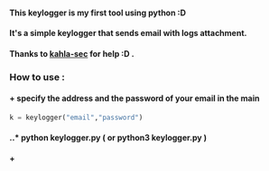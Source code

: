#### This keylogger is my first tool using python :D
#### It's a simple keylogger that sends email with logs attachment.
#### Thanks to [kahla-sec](https://github.com/kahla-sec) for help :D .
### How to use : 
#### + specify the address and the password of your email in the main
```python
k = keylogger("email","password")
```
#### ..* python keylogger.py ( or python3 keylogger.py )
#### + 
